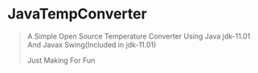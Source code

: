 # JavaTempConverter

>A Simple Open Source Temperature Converter Using Java jdk-11.01 And Javax Swing(Included in jdk-11.01)
>
>Just Making For Fun
